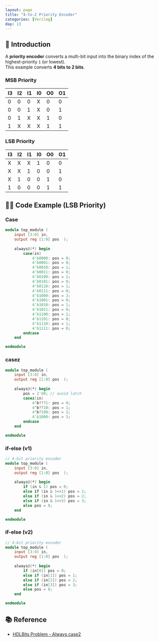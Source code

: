 ```yaml
---
layout: page
title: "4-to-2 Priority Encoder"
categories: [Verilog]
day: 13
---
```


## 📌 Introduction
A **priority encoder** converts a multi-bit input into the binary index of the highest-priority `1` (or lowest).  
This example converts **4 bits to 2 bits**.

### MSB Priority
| I3   | I2   | I1   | I0   | O0   | O1   |
| :--- | :--- | :--- | :--- | :--- | :--- |
| 0    | 0    | 0    | X    | 0    | 0    |
| 0    | 0    | 1    | X    | 0    | 1    |
| 0    | 1    | X    | X    | 1    | 0    |
| 1    | X    | X    | X    | 1    | 1    |

### LSB Priority
| I3   | I2   | I1   | I0   | O0   | O1   |
| :--- | :--- | :--- | :--- | :--- | :--- |
| X    | X    | X    | 1    | 0    | 0    |
| X    | X    | 1    | 0    | 0    | 1    |
| X    | 1    | 0    | 0    | 1    | 0    |
| 1    | 0    | 0    | 0    | 1    | 1    |

## 🧑‍💻 Code Example (LSB Priority)


### Case
```verilog
module top_module (
    input [3:0] in,
    output reg [1:0] pos  );
    
    always@(*) begin
        case(in) 
            4'b0000: pos = 0;
            4'b0001: pos = 0;
            4'b0010: pos = 1;
            4'b0011: pos = 0;
            4'b0100: pos = 2;
            4'b0101: pos = 0;
            4'b0110: pos = 1;
            4'b0111: pos = 0;
            4'b1000: pos = 3;
            4'b1001: pos = 0;
            4'b1010: pos = 1;
            4'b1011: pos = 0;
            4'b1100: pos = 2;
            4'b1101: pos = 0;
            4'b1110: pos = 1;
            4'b1111: pos = 0;
        endcase
    end

endmodule
```

### casez
```verilog
module top_module (
    input [3:0] in,
    output reg [1:0] pos  );
    
    always@(*) begin
        pos = 2'd0; // avoid latch
        casez(in) 
            4'b???1: pos = 0;
            4'b??10: pos = 1;
            4'b?100: pos = 2;
            4'b1000: pos = 3;
        endcase
    end

endmodule
```

### if-else (v1)
```verilog
// 4-bit priority encoder
module top_module (
    input [3:0] in,
    output reg [1:0] pos  );
    
    always@(*) begin
        if (in & 1) pos = 0;
        else if (in & 1<<1) pos = 1;
        else if (in & 1<<2) pos = 2;
        else if (in & 1<<3) pos = 3;
        else pos = 0;
    end

endmodule
```

### if-else (v2)
```verilog
// 4-bit priority encoder
module top_module (
    input [3:0] in,
    output reg [1:0] pos  );
    
    always@(*) begin
        if (in[0]) pos = 0;
        else if (in[1]) pos = 1;
        else if (in[2]) pos = 2;
        else if (in[3]) pos = 3;
        else pos = 0;
    end

endmodule
```

## 📚 Reference
* [HDLBits Problem - Always case2](https://hdlbits.01xz.net/wiki/Always_case2)
